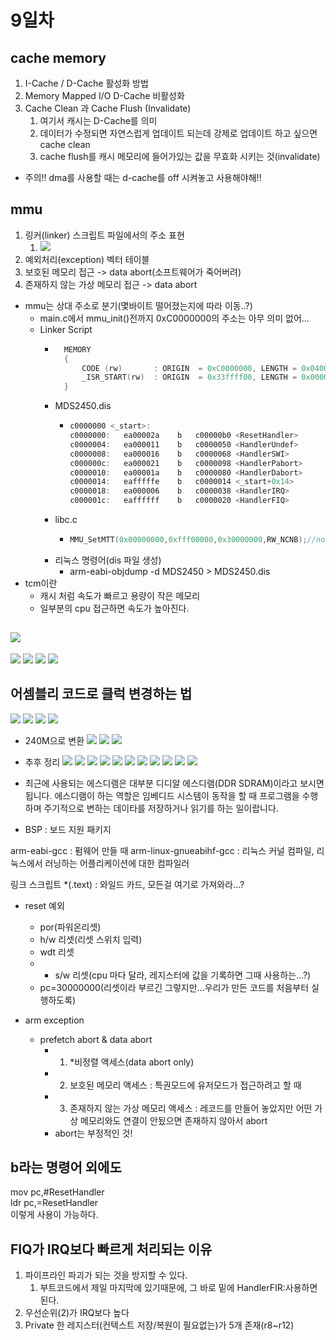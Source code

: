# 9일차
## cache memory
1. I-Cache / D-Cache 활성화 방법
2. Memory Mapped I/O D-Cache 비활성화
3. Cache Clean 과 Cache Flush (Invalidate)
   1. 여기서 캐시는 D-Cache를 의미
   2. 데이터가 수정되면 자연스럽게 업데이트 되는데 강제로 업데이트 하고 싶으면 cache clean 
   3. cache flush를 캐시 메모리에 들어가있는 값을 무효화 시키는 것(invalidate)
* 주의!! dma를 사용할 때는 d-cache를 off 시켜놓고 사용해야해!!


## mmu
1. 링커(linker) 스크립트 파일에서의 주소 표현
   1. ![](./0620_001.png)
2. 예외처리(exception) 벡터 테이블
3. 보호된 메모리 접근 -> data abort(소프트웨어가 죽어버려)
4. 존재하지 않는 가상 메모리 접근 -> data abort

* mmu는 상대 주소로 분기(몇바이트 떨어졌는지에 따라 이동..?)
  * main.c에서 mmu_init()전까지 0xC0000000의 주소는 아무 의미 없어...
  * Linker Script
    * ```c
        MEMORY
        {
            CODE (rw)    	: ORIGIN  = 0xC0000000, LENGTH = 0x04000000
            _ISR_START(rw) 	: ORIGIN  = 0x33ffff00, LENGTH = 0x00000100
        }
        ```
    * MDS2450.dis
      * ```c
        c0000000 <_start>:
        c0000000:	ea00002a 	b	c00000b0 <ResetHandler>
        c0000004:	ea000011 	b	c0000050 <HandlerUndef>
        c0000008:	ea000016 	b	c0000068 <HandlerSWI>
        c000000c:	ea000021 	b	c0000098 <HandlerPabort>
        c0000010:	ea00001a 	b	c0000080 <HandlerDabort>
        c0000014:	eafffffe 	b	c0000014 <_start+0x14>
        c0000018:	ea000006 	b	c0000038 <HandlerIRQ>
        c000001c:	eaffffff 	b	c0000020 <HandlerFIQ>
        ```
    * libc.c
      * ```c
        MMU_SetMTT(0x00000000,0xfff00000,0x30000000,RW_NCNB);//not used
        ```
    * 리눅스 명령어(dis 파일 생성)
      *  arm-eabi-objdump -d MDS2450 > MDS2450.dis
 *  tcm이란
    *  캐시 처럼 속도가 빠르고 용량이 작은 메모리
    *  일부분의 cpu 접근하면 속도가 높아진다. 
## ![](./0620_002.png)
![](./0620_003.png)
![](./0620_004.png)
![](./0620_005.png)
![](./0620_006.png)

## 어셈블리 코드로 클럭 변경하는 법
![](./0620_007.png)
![](./0620_008.png)
![](./0620_009.png)
![](./0620_010.png)
- 240M으로 변환
![](./0620_011.png)
![](./0620_012.png)
![](./0620_013.png)

- 추후 정리
![](./0620_014.png)
![](./0620_015.png)
![](./0620_016.png)
![](./0620_017.png)
![](./0620_018.png)
![](./0620_019.png)
![](./0620_020.png)
![](./0620_021.png)
![](./0620_022.png)
![](./0620_023.png)
![](./0620_024.png)


- 최근에 사용되는 에스디램은 대부분 디디알 에스디램(DDR SDRAM)이라고 보시면 됩니다. 에스디램이 하는 역할은 임베디드 시스템이 동작을 할 때 프로그램을 수행하며 주기적으로 변하는 데이타를 저장하거나 읽기를 하는 일이랍니다. 
- BSP : 보드 지원 패키지 

arm-eabi-gcc : 펌웨어 만들 때
arm-linux-gnueabihf-gcc : 리눅스 커널 컴파일, 리눅스에서 러닝하는 어플리케이션에 대한 컴파일러

링크 스크립트
*(.text) : 와일드 카드, 모든걸 여기로 가져와라...?

- reset 예외
  - por(파워온리셋)
  - h/w 리셋(리셋 스위치 입력)
  - wdt 리셋
  - * s/w 리셋(cpu 마다 달라, 레지스터에 값을 기록하면 그때 사용하는...?)
  - pc=30000000(리셋이라 부르긴 그렇지만...우리가 만든 코드를 처음부터 실행하도록)

- arm exception
  - prefetch abort & data abort
    - 1. *비정렬 액세스(data abort only)
    - 2. 보호된 메모리 액세스 : 특권모드에 유저모드가 접근하려고 할 때
    - 3. 존재하지 않는 가상 메모리 액세스 : 레코드를 만들어 놓았지만 어떤 가상 메모리와도 연결이 안됬으면 존재하지 않아서 abort
    - abort는 부정적인 것!
## b라는 명령어 외에도
mov pc,#ResetHandler  
ldr pc,=ResetHandler  
이렇게 사용이 가능하다.  

## FIQ가 IRQ보다 빠르게 처리되는 이유
1. 파이프라인 파괴가 되는 것을 방지할 수 있다.
   1. 부트코드에서 제일 마지막에 있기때문에, 그 바로 밑에 HandlerFIR:사용하면 된다.
2. 우선순위(2)가 IRQ보다 높다
3. Private 한 레지스터(컨텍스트 저장/복원이 필요없는)가 5개 존재(r8~r12)
